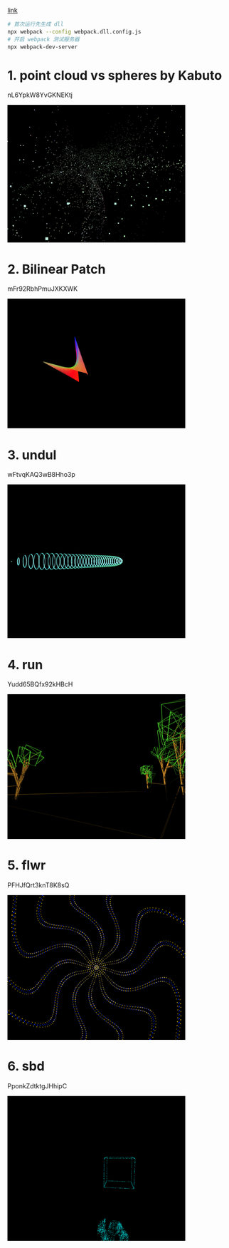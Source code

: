 [link](https://www.vertexshaderart.com/)

```bash
# 首次运行先生成 dll
npx webpack --config webpack.dll.config.js
# 开启 webpack 测试服务器
npx webpack-dev-server
```

# 1. point cloud vs spheres by Kabuto

nL6YpkW8YvGKNEKtj

![1](assets/1.png)

# 2. Bilinear Patch

mFr92RbhPmuJXKXWK

![2](assets/2.png)

# 3. undul

wFtvqKAQ3wB8Hho3p

![3](assets/3.png)

# 4. run

Yudd65BQfx92kHBcH

![4](assets/4.png)

# 5. flwr

PFHJfQrt3knT8K8sQ

![5](assets/5.png)

# 6. sbd

PponkZdtktgJHhipC

![6](assets/6.png)